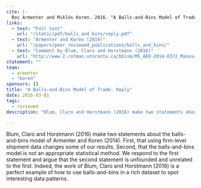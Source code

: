```yaml
---
cite: |-
  Roc Armenter and Miklós Koren. 2016. "A Balls-and-Bins Model of Trade: Reply" American Economic Review. 106(3), pp. .
links:
  - text: "Full text"
    url: "/static/pdf/balls_and_bins/reply.pdf"
  - text: "Armenter and Koren (2014)"
    url: "/papers/peer_reviewed_publications/balls_and_bins/"
  - text: "Comment by Blum, Claro and Horstmann (2016)"
    url: "http://www-2.rotman.utoronto.ca/bblum/MS_AER-2014-0372_Manuscript_Final_Version.pdf"
statement: ""
team:
  - armenter
  - "koren"
sponsors: []
title: "A Balls-and-Bins Model of Trade: Reply"
date: 2016-03-01
tags:
  - reviewed
description: "Blum, Claro and Horstmann (2016) make two statements about the balls-and-bins model of Armenter and Koren (2014). First, that using firm-level shipment data changes some of our results. Second, that the balls-and-bins model is not an appropriate statistical method. We respond to the first statement and argue that the second statement is unfounded and unrelated to the first. Indeed, the work of Blum, Claro and Horstmann (2016) is a perfect example of how to use balls-and-bins in a rich dataset to spot interesting data patterns.\n"

---
```


Blum, Claro and Horstmann (2016) make two statements about the balls-and-bins model of Armenter and Koren (2014). First, that using firm-level shipment data changes some of our results. Second, that the balls-and-bins model is not an appropriate statistical method. We respond to the first statement and argue that the second statement is unfounded and unrelated to the first. Indeed, the work of Blum, Claro and Horstmann (2016) is a perfect example of how to use balls-and-bins in a rich dataset to spot interesting data patterns.

